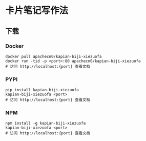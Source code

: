 # 卡片笔记写作法

## 下载

### Docker

```
docker pull apachecn0/kapian-biji-xiezuofa
docker run -tid -p <port>:80 apachecn0/kapian-biji-xiezuofa
# 访问 http://localhost:{port} 查看文档
```

### PYPI

```
pip install kapian-biji-xiezuofa
kapian-biji-xiezuofa <port>
# 访问 http://localhost:{port} 查看文档
```

### NPM

```
npm install -g kapian-biji-xiezuofa
kapian-biji-xiezuofa <port>
# 访问 http://localhost:{port} 查看文档
```